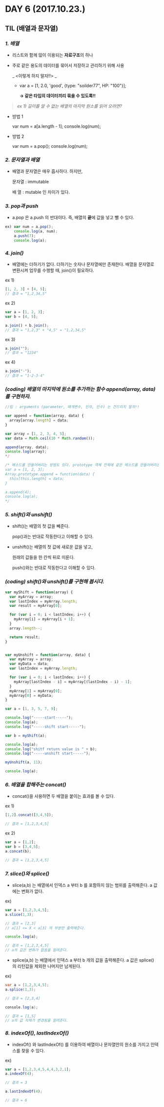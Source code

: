 # DAY 6 (2017.10.23.)

## TIL (배열과 문자열)

### _**1. 배열**_

* 리스트와 함께 많이 이용되는 **자료구조**의 하나
* 주로 같은 용도의 데이터를 묶어서 저장하고 관리하기 위해 사용

  _ <이렇게 하지 말자!!> _

  - var a = [1, 2.0, 'good', {type: "soilder77", HP: "100"}];

    **→ 같은 타입의 데이터끼리 묶을 수 있도록!!**

> _ex 1) 길이를 알 수 없는 배열의 마지막 원소를 읽어 오려면?_

* 방법 1

  var num = a[a.length - 1];
  console.log(num);

* 방법 2

  var num = a.pop();
  console.log(num);

### _**2. 문자열과 배열**_

* 배열과 문자열은 매우 흡사하다. 하지만,

    문자열 : immutable

    배  열 : mutable
  인 차이가 있다.

### _**3. pop과 push**_

* a.pop 은 a.push 의 반대이다.
  즉, 배열의 **끝**에 값을 넣고 뺄 수 있다.
```javascript
ex) var num = a.pop();
    console.log(a, num);
    a.push(7);
    console.log(a);
```


### _**4. join()**_

* 배열에는 더하기가 없다. 더하기는 숫자나 문자열에만 존재한다.
  배열을 문자열로 변환시켜 업무를 수행할 때, join()이 필요하다.

ex 1)
```javascript
[1, 2, 3] + [4, 5];
// 결과 = "1,2,34,5"
```
ex 2)
```javascript
var a = [1, 2, 3];
var b = [4, 5];

a.join() + b.join();
// 결과 = "1,2,3" + "4,5" = "1,2,34,5"
```
ex 3)
```javascript
a.join("");
// 결과 = "1234"
```
ex 4)
```javascript
a.join("-");
// 결과 = "1-2-3-4"
```

### _**(coding) 배열의 마지막에 원소를 추가하는 함수 append(array, data)를 구현하자.**_

```javascript
//팁 : arguments (parameter, 매개변수, 인자, 인수) 는 건드리지 말자!!

var append = function(array, data) {
  array[array.length] = data;
}

var array = [1, 2, 3, 4, 5];
var data = Math.ceil(10 * Math.random());

append(array, data);
console.log(array);
*/

/* 메소드를 만들어버리는 방법도 있다. prototype 객체 전체에 같은 메소드를 만들어버리는 것.
var a = [1, 2, 3];
Array.prototype.append = function(data) {
  this[this.length] = data;
}

a.append(4);
console.log(a);
*/
```

### _**5. shift()와 unshift()**_

* shift()는 배열의 첫 값을 빼준다.

  pop()과는 반대로 작동한다고 이해할 수 있다.

* unshift()는 배열의 첫 값에 새로운 값을 넣고,

  원래의 값들을 한 칸씩 뒤로 미룬다.

  push()와는 반대로 작동한다고 이해할 수 있다.

### _**(coding) shift()와 unshift()를 구현해 봅시다.**_

```javascript
var myShift = function(array) {
  var myArray = array;
  var lastIndex = myArray.length;
  var result = myArray[0];

  for (var i = 0; i < lastIndex; i++) {
    myArray[i] = myArray[i + 1];
  }
  array.length--;

  return result;
}


var myUnshift = function(array, data) {
  var myArray = array;
  var myData = data;
  var lastIndex = myArray.length;

  for (var i = 0; i < lastIndex; i++) {
    myArray[lastIndex - i] = myArray[(lastIndex - i) - 1];
  }
  myArray[1] = myArray[0];
  myArray[0] = myData;
}

var a = [1, 3, 5, 7, 9];

console.log("-----start-----");
console.log(a);
console.log("-----shift start-----");

var b = myShift(a);

console.log(a);
console.log("shitf return value is " + b);
console.log("-----unshift start-----");

myUnshift(a, 11);

console.log(a);
```

### _**6. 배열을 합해주는 concat()**_

* concat()을 사용하면 두 배열을 붙이는 효과를 볼 수 있다.

ex 1)
```javascript
[1,2].concat([3,4,5]);

// 결과 = [1,2,3,4,5]
```

ex 2)
```javascript
var a = [1,2];
var b = [3,4,5];
a.concat(b);

// 결과 = [1,2,3,4,5]
```

### _**7. slice()와 splice()**_

* slice(a,b) 는 배열에서 인덱스 a 부터 b 를 포함하지 않는 범위를 출력해준다. a 값에는 변화가 없다.

ex)
```javascript
var a = [1,2,3,4,5];
a.slice(1,3);

// 결과 = [2,3]
// a[1] <= X < a[3] 의 부분만 출력해준다.

console.log(a);

// 결과 = [1,2,3,4,5]
// a의 값은 변화가 없음을 알려준다.
```

* splice(a,b) 는 배열에서 인덱스 a 부터 b 개의 값을 출력해준다.
  a 값은 splice() 의 리턴값을 제외한 나머지만 남게된다.

ex)
```java
var a = [1,2,3,4,5];
a.splice(1,3);

// 결과 = [2,3,4]

console.log(a);

// 결과 = [1,5]
// a의 값 자체가 변경됨을 알려준다.
```

### _**8. indexOf(), lastIndexOf()**_

* indexOf() 와 lastIndexOf() 를 이용하여 배열이나 문자열안의 원소를 가지고 인덱스를 찾을 수 있다.

ex)
```javascript
var a = [1,2,3,4,5,4,4,3,2,1];
a.indexOf(4);

// 결과 = 3

a.lastIndexOf(4);

// 결과 = 6
```
